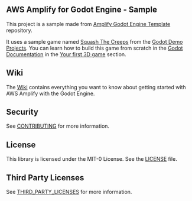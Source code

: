 ## AWS Amplify for Godot Engine - Sample

This project is a sample made from [Amplify Godot Engine Template](https://github.com/aws-samples/amplify-godot-engine-template.git) repository.

It uses a sample game named [Squash The Creeps](https://github.com/godotengine/godot-demo-projects/tree/master/3d/squash_the_creeps) from the [Godot Demo Projects](https://github.com/godotengine/godot-demo-projects). You can learn how to build this game from scratch in the [Godot Documentation](https://docs.godotengine.org) in the [Your first 3D game](https://docs.godotengine.org/en/stable/getting_started/first_3d_game/index.html) section.

## Wiki

The [Wiki](https://github.com/aws-samples/amplify-godot-engine/wiki) contains everything you want to know about getting started with AWS Amplify with the Godot Engine.

## Security

See [CONTRIBUTING](CONTRIBUTING.md#security-issue-notifications) for more information.

## License

This library is licensed under the MIT-0 License. See the [LICENSE](LICENSE.md) file.

## Third Party Licenses

See [THIRD_PARTY_LICENSES](THIRD_PARTY_LICENSES.md) for more information.

